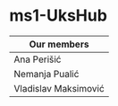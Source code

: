 # ms1-UksHub

| Our members          | 
| -------------------- | 
| Ana Perišić          | 
| Nemanja Pualić       | 
| Vladislav Maksimović | 
